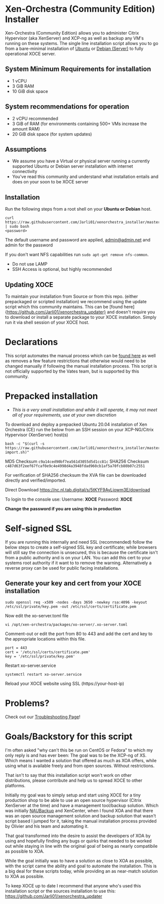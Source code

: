 # Xen-Orchestra (Community Edition) Installer

Xen-Orchestra (Community Edition) allows you to administer Citrix Hypervisor (aka XenServer) and XCP-ng as well as backup any VM's running on these systems. The single line installation script allows you to go from a bare-minimal installation of [Ubuntu](https://ubuntu.com/download/server) or [Debian (Server)](https://www.debian.org/distrib/netinst) to fully operational XOCE server.

## System Minimum Requirements for installation

* 1 vCPU
* 3 GiB RAM
* 10 GiB disk space

## System recommendations for operation

* 2 vCPU recommended 
* 3 GiB of RAM (for environments containing 500+ VMs increase the amount RAM)
* 20 GiB disk space (for system updates)

## Assumptions

* We assume you have a Virtual or physical server running a currently supported Ubuntu or Debian server installation with internet connectivity
* You've read this community and understand what installation entails and does on your soon to be XOCE server

## Installation
 
Run the following steps from a root shell on your **Ubuntu or Debian** host.

    curl https://raw.githubusercontent.com/Jarli01/xenorchestra_installer/master/xo_install.sh | sudo bash
    <password>
    
The default username and password are applied, admin@admin.net and admin for the password

If you don't want NFS capabilities run ```sudo apt-get remove nfs-common```.

* Do not use LAMP
* SSH Access is optional, but highly recommended

## Updating XOCE

To maintain your installation from Source or from this repo. (either prepackaged or scripted installation) we recommend using the update script which this community maintains. This can be [found here]{https://github.com/Jarli01/xenorchestra_updater} and doesn't require you to download or install a separate package to your XOCE installation. Simply run it via shell session of your XOCE host.

# Declarations

This script automates the manual process which can be [found here](https://xen-orchestra.com/docs/from_the_sources.html) as well as removes a few feature restrictions that otherwise would need to be changed manually if following the manual installation process. This script is not officially supported by the Vates team, but is supported by this community. 

# Prepacked installation
* *This is a very small installation and while it will operate, it may not meet all of your requirements, use at your own discretion* 

To download and deploy a prepacked Ubuntu 20.04 installation of Xen Orchestra (CE) run the below from an SSH session on your XCP-NG/Citrix Hypervisor (XenServer) host(s)

    bash -c "$(curl -s https://raw.githubusercontent.com/Jarli01/xenorchestra_installer/master/xoce-import.sh)"

MD5	Checksum `c9a14ced90bf7ea561d3055d5d1cc81c`
SHA256 Checksum `c487d63f2eef67fcaf0e9c4e4998d4a3948fdad960cb1af5a70fcb80b07c2551`

For verification of SHA256 checksum the XVA file can be downloaded directly and verified/imported. 

Direct Download https://nc.nl.tab.digital/s/5tKYF9AyLjowm3E/download

To login to the console use:
Username: **XOCE**
Password: **XOCE**

**Change the password if you are using this in production**

# Self-signed SSL 

If you are running this internally and need SSL (recommended) follow the below steps to create a self-signed SSL key and certificate; while browsers will still say the connection is unsecured, this is because the certificate isn't from a public authority and is on your LAN. You can add this cert to your systems root authority if it want to to remove the warning. Alternatively a reverse proxy can be used for public facing installations.  

## Generate your key and cert from your XOCE installation

    sudo openssl req -x509 -nodes -days 3650 -newkey rsa:4096 -keyout /etc/ssl/private/key.pem -out /etc/ssl/certs/certificate.pem
    
Now edit the xo-server.toml file

    vi /opt/xen-orchestra/packages/xo-server/.xo-server.toml
    
Comment-out or edit the port from 80 to 443 and add the cert and key to the appropriate locations within this file.
    
    port = 443
    cert = '/etc/ssl/certs/certificate.pem'
    key = '/etc/ssl/private/key.pem'
    
Restart xo-server.service

    systemctl restart xo-server.service

Reload your XOCE website using SSL (https://your-host-ip)

# Problems?

Check out our [Troubleshooting Page](https://github.com/Jarli01/xenorchestra_installer/blob/master/TROUBLESHOOTING.md)!

# Goals/Backstory for this script

I'm often asked "why can't this be run on CentOS or Fedora" to which my only reply is and has ever been: The goal was to be the XCP-ng of XS. Which means I wanted a solution that offered as much as XOA offers, while using what is available freely and from open sources. Without restrictions. 

That isn't to say that this installation script won't work on other distributions, please contribute and help us to spread XOCE to other platforms. 

Initially my goal was to simply setup and start using XOCE for a tiny production shop to be able to use an open source hypervisor (Citrix XenServer at the time) and have a management tool/backup solution. Which was initially [NAUBackup](https://github.com/NAUbackup/VmBackup) and XenCenter, when I found XOA and that there was an open source management solution and backup solution that wasn't script based I jumped for it, taking the manual installation process provided by Olivier and his team and automating it. 

That goal transformed into the desire to assist the developers of XOA by using and hopefully finding any bugs or quirks that needed to be worked out while staying in line with the original goal of being as nearly compatibile as possible to XOA.

While the goal initially was to have a solution as close to XOA as possible, with the script came the ability and goal to automate the installation. This is a big deal for these scripts today, while providing an as near-match solution to XOA as possible. 

To keep XOCE up to date I recommend that anyone who's used this installation script or the sources installation to use this: https://github.com/Jarli01/xenorchestra_updater


